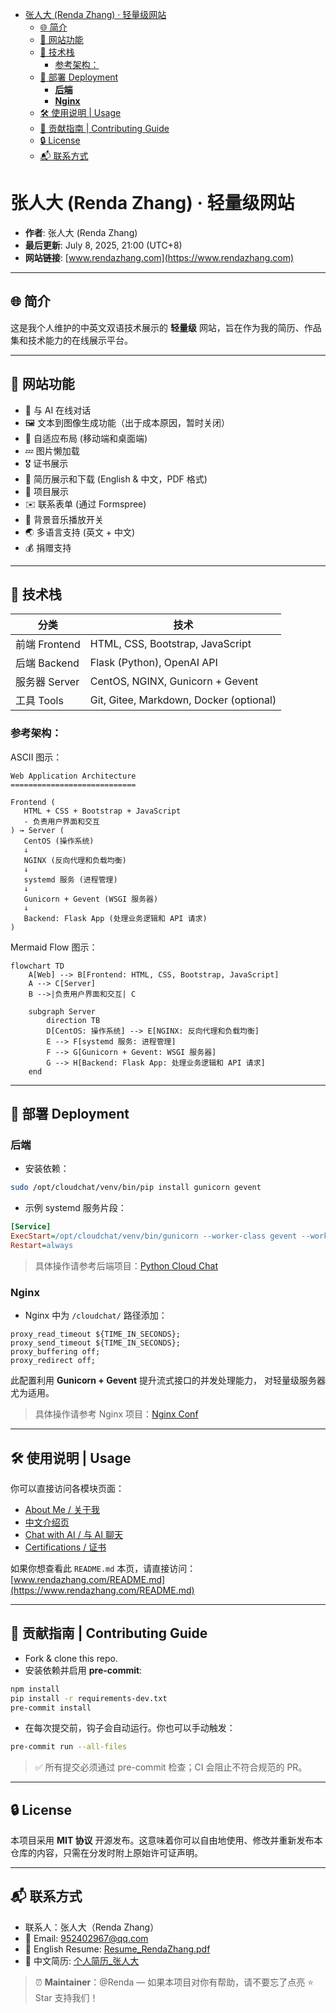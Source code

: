 <!-- START doctoc generated TOC please keep comment here to allow auto update -->
<!-- DON'T EDIT THIS SECTION, INSTEAD RE-RUN doctoc TO UPDATE -->
<!-- DON'T EDIT THIS SECTION, INSTEAD RE-RUN doctoc TO UPDATE -->

- [张人大 (Renda Zhang) · 轻量级网站](#张人大-renda-zhang--轻量级网站)
  - [🌐 简介](#-简介)
  - [📌 网站功能](#-网站功能)
  - [🧠 技术栈](#-技术栈)
    - [参考架构：](#参考架构)
  - [🚀 部署 Deployment](#-部署-deployment)
    - [**后端**](#后端)
    - [**Nginx**](#nginx)
  - [🛠️ 使用说明 | Usage](#️-使用说明--usage)
  - [🤝 贡献指南 | Contributing Guide](#-贡献指南--contributing-guide)
  - [🔒 License](#-license)
  - [📬 联系方式](#-联系方式)

<!-- END doctoc generated TOC please keep comment here to allow auto update -->

# 张人大 (Renda Zhang) · 轻量级网站

* **作者**: 张人大 (Renda Zhang)
* **最后更新**: July 8, 2025, 21:00 (UTC+8)
* **网站链接**: [www.rendazhang.com](https://www.rendazhang.com)

---

## 🌐 简介

这是我个人维护的中英文双语技术展示的 **轻量级** 网站，旨在作为我的简历、作品集和技术能力的在线展示平台。

---

## 📌 网站功能

- 💬 与 AI 在线对话
- 🖼️ 文本到图像生成功能（出于成本原因，暂时关闭）
- 📱 自适应布局 (移动端和桌面端)
- 💤 图片懒加载
- 🎖️ 证书展示
- 📝 简历展示和下载 (English & 中文，PDF 格式)
- 📂 项目展示
- ✉️ 联系表单 (通过 Formspree)
- 🎵 背景音乐播放开关
- 🌏 多语言支持 (英文 + 中文)
- 💰 捐赠支持
---

## 🧠 技术栈

| 分类 | 技术 |
|------|------|
| 前端 Frontend | HTML, CSS, Bootstrap, JavaScript |
| 后端 Backend | Flask (Python), OpenAI API |
| 服务器 Server | CentOS, NGINX, Gunicorn + Gevent |
| 工具 Tools | Git, Gitee, Markdown, Docker (optional) |

### 参考架构：

ASCII 图示：

```text
Web Application Architecture
============================

Frontend (
   HTML + CSS + Bootstrap + JavaScript
   - 负责用户界面和交互
) → Server (
   CentOS (操作系统)
   ↓
   NGINX (反向代理和负载均衡)
   ↓
   systemd 服务 (进程管理)
   ↓
   Gunicorn + Gevent (WSGI 服务器)
   ↓
   Backend: Flask App (处理业务逻辑和 API 请求)
)
```

Mermaid Flow 图示：

```mermaid
flowchart TD
    A[Web] --> B[Frontend: HTML, CSS, Bootstrap, JavaScript]
    A --> C[Server]
    B -->|负责用户界面和交互| C

    subgraph Server
        direction TB
        D[CentOS: 操作系统] --> E[NGINX: 反向代理和负载均衡]
        E --> F[systemd 服务: 进程管理]
        F --> G[Gunicorn + Gevent: WSGI 服务器]
        G --> H[Backend: Flask App: 处理业务逻辑和 API 请求]
    end
```
---

## 🚀 部署 Deployment

### **后端**

- 安装依赖：

```bash
sudo /opt/cloudchat/venv/bin/pip install gunicorn gevent
```

- 示例 systemd 服务片段：

```ini
[Service]
ExecStart=/opt/cloudchat/venv/bin/gunicorn --worker-class gevent --workers 2 --worker-connections 50 --max-requests 1000 --max-requests-jitter 50 --timeout 300 --bind ${IP}:${PORT} app:app
Restart=always
```

> 具体操作请参考后端项目：[Python Cloud Chat](https://github.com/RendaZhang/python-cloud-chat)

### **Nginx**

- Nginx 中为 `/cloudchat/` 路径添加：

```nginx
proxy_read_timeout ${TIME_IN_SECONDS};
proxy_send_timeout ${TIME_IN_SECONDS};
proxy_buffering off;
proxy_redirect off;
```

此配置利用 **Gunicorn + Gevent** 提升流式接口的并发处理能力，
对轻量级服务器尤为适用。

> 具体操作请参考 Nginx 项目：[Nginx Conf](https://github.com/RendaZhang/nginx-conf)

---

## 🛠️ 使用说明 | Usage

你可以直接访问各模块页面：

- [About Me / 关于我](https://www.rendazhang.com/index_english.html)
- [中文介绍页](https://www.rendazhang.com/index_chinese.html)
- [Chat with AI / 与 AI 聊天](https://www.rendazhang.com/deepseek_chat.html)
- [Certifications / 证书](https://www.rendazhang.com/certifications.html)

如果你想查看此 `README.md` 本页，请直接访问：
[www.rendazhang.com/README.md](https://www.rendazhang.com/README.md)

---

## 🤝 贡献指南 | Contributing Guide

- Fork & clone this repo.
- 安装依赖并启用 **pre-commit**:

```bash
npm install
pip install -r requirements-dev.txt
pre-commit install
```

- 在每次提交前，钩子会自动运行。你也可以手动触发：

```bash
pre-commit run --all-files
```

> ✅ 所有提交必须通过 pre-commit 检查；CI 会阻止不符合规范的 PR。

---

## 🔒 License

本项目采用 **MIT 协议** 开源发布。这意味着你可以自由地使用、修改并重新发布本仓库的内容，只需在分发时附上原始许可证声明。

---

## 📬 联系方式

- 联系人：张人大（Renda Zhang）
- 📧 Email: [952402967@qq.com](mailto:952402967@qq.com)
- 📄 English Resume: [Resume_RendaZhang.pdf](https://www.rendazhang.com/images/Resume_RendaZhang.pdf)
- 📄 中文简历: [个人简历_张人大](https://www.rendazhang.com/images/%E4%B8%AA%E4%BA%BA%E7%AE%80%E5%8E%86_%E5%BC%A0%E4%BA%BA%E5%A4%A7.pdf)


> ⏰ **Maintainer**：@Renda — 如果本项目对你有帮助，请不要忘了点亮 ⭐️ Star 支持我们！
